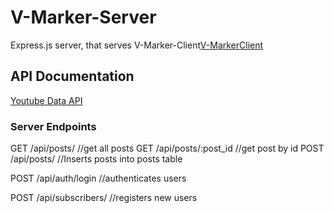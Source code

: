# V-Marker-Server
Express.js server, that serves V-Marker-Client[V-MarkerClient](https://github.com/quonn-bernard/Video-Marker-Client)
## API Documentation
[Youtube Data API](https://developers.google.com/youtube/v3/)
### Server Endpoints

GET /api/posts/ //get all posts
GET /api/posts/:post_id //get post by id
POST /api/posts/ //Inserts posts into posts table

POST /api/auth/login //authenticates users

POST /api/subscribers/ //registers new users
